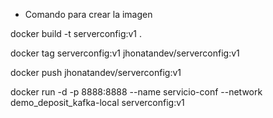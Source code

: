 - Comando para crear la imagen 

docker build -t serverconfig:v1 .

docker tag serverconfig:v1 jhonatandev/serverconfig:v1

docker push jhonatandev/serverconfig:v1


docker run -d -p 8888:8888 --name servicio-conf --network demo_deposit_kafka-local serverconfig:v1

